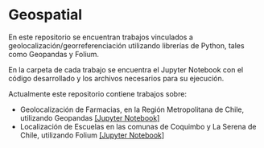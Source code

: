 # Geospatial
En este repositorio se encuentran trabajos vinculados a geolocalización/georreferenciación utilizando librerías de Python, tales como Geopandas y Folium.

En la carpeta de cada trabajo se encuentra el Jupyter Notebook con el código desarrollado y los archivos necesarios para su ejecución.

Actualmente este repositorio contiene trabajos sobre:

- Geolocalización de Farmacias, en la Región Metropolitana de Chile, utilizando Geopandas [[Jupyter Notebook]](https://github.com/JCGutierrezConcha/Geospatial/blob/master/Farmacias-Santiago-Chile-Geopandas/Farmacias-RM-Geopandas.ipynb)
- Localización de Escuelas en las comunas de Coquimbo y La Serena de Chile, utilizando Folium [[Jupyter Notebook]](https://github.com/JCGutierrezConcha/Geospatial/blob/master/Escuelas-Coquimbo-Chile-Folium/Escuelas-Coquimbo-La-Serena-Folium.ipynb)
